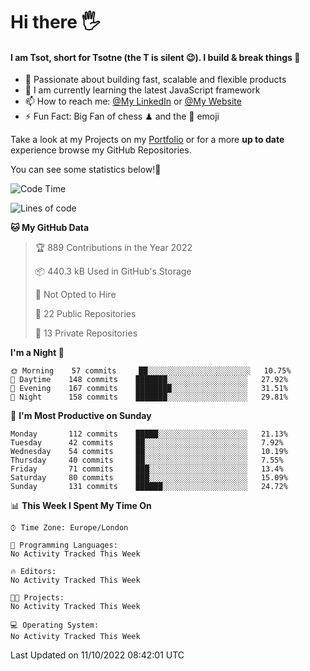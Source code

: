 # Hi there :raised_hand_with_fingers_splayed:
#### I am Tsot, short for Tsotne (the T is silent :wink:). I build & break things :space_invader:
- :telescope: Passionate about building fast, scalable and flexible products
- :seedling: I am currently learning the latest JavaScript framework 
- :mailbox: How to reach me: [@My LinkedIn](https://www.linkedin.com/in/tsotne-gvadzabia/) or [@My Website](https://tsotne.co.uk/contact)
- :zap: Fun Fact: Big Fan of chess ♟ and the 👾 emoji

Take a look at my Projects on my [Portfolio](https://tsotne.co.uk/) or for a more **up to date** experience browse my GitHub Repositories.

You can see some statistics below!:space_invader:
<!--START_SECTION:waka-->
![Code Time](http://img.shields.io/badge/Code%20Time-761%20hrs%202%20mins-blue)

![Lines of code](https://img.shields.io/badge/From%20Hello%20World%20I%27ve%20Written-624%20Thousand%20lines%20of%20code-blue)

**🐱 My GitHub Data** 

> 🏆 889 Contributions in the Year 2022
 > 
> 📦 440.3 kB Used in GitHub's Storage 
 > 
> 🚫 Not Opted to Hire
 > 
> 📜 22 Public Repositories 
 > 
> 🔑 13 Private Repositories  
 > 
**I'm a Night 🦉** 

```text
🌞 Morning    57 commits     ██░░░░░░░░░░░░░░░░░░░░░░░   10.75% 
🌆 Daytime    148 commits    ███████░░░░░░░░░░░░░░░░░░   27.92% 
🌃 Evening    167 commits    ████████░░░░░░░░░░░░░░░░░   31.51% 
🌙 Night      158 commits    ███████░░░░░░░░░░░░░░░░░░   29.81%

```
📅 **I'm Most Productive on Sunday** 

```text
Monday       112 commits    █████░░░░░░░░░░░░░░░░░░░░   21.13% 
Tuesday      42 commits     ██░░░░░░░░░░░░░░░░░░░░░░░   7.92% 
Wednesday    54 commits     ██░░░░░░░░░░░░░░░░░░░░░░░   10.19% 
Thursday     40 commits     ██░░░░░░░░░░░░░░░░░░░░░░░   7.55% 
Friday       71 commits     ███░░░░░░░░░░░░░░░░░░░░░░   13.4% 
Saturday     80 commits     ███░░░░░░░░░░░░░░░░░░░░░░   15.09% 
Sunday       131 commits    ██████░░░░░░░░░░░░░░░░░░░   24.72%

```


📊 **This Week I Spent My Time On** 

```text
⌚︎ Time Zone: Europe/London

💬 Programming Languages: 
No Activity Tracked This Week

🔥 Editors: 
No Activity Tracked This Week

🐱‍💻 Projects: 
No Activity Tracked This Week

💻 Operating System: 
No Activity Tracked This Week

```


 Last Updated on 11/10/2022 08:42:01 UTC
<!--END_SECTION:waka-->
